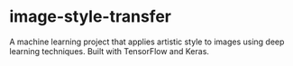 # image-style-transfer
A machine learning project that applies artistic style to images using deep learning techniques. Built with TensorFlow and Keras.
